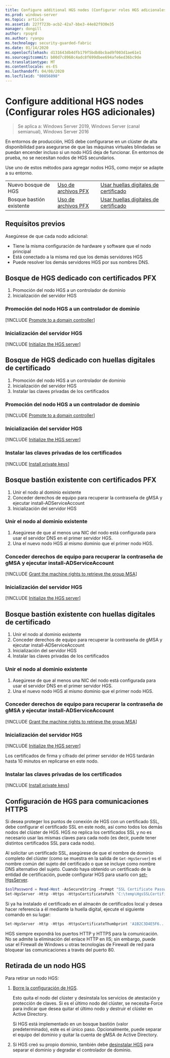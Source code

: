 ```yaml
---
title: Configure additional HGS nodes (Configurar roles HGS adicionales)
ms.prod: windows-server
ms.topic: article
ms.assetid: 227f723b-acb2-42a7-bbe3-44e82f930e35
manager: dongill
author: rpsqrd
ms.author: ryanpu
ms.technology: security-guarded-fabric
ms.date: 01/14/2020
ms.openlocfilehash: d131643db4dfb179f5bdb8bcbad9f003d1ae61e1
ms.sourcegitcommit: b00d7c8968c4adc8f699dbee694afe6ed36bc9de
ms.translationtype: MT
ms.contentlocale: es-ES
ms.lasthandoff: 04/08/2020
ms.locfileid: "80856898"
---
```

# <a name="configure-additional-hgs-nodes"></a>Configure additional HGS nodes (Configurar roles HGS adicionales)

>Se aplica a: Windows Server 2019, Windows Server (canal semianual), Windows Server 2016

En entornos de producción, HGS debe configurarse en un clúster de alta disponibilidad para asegurarse de que las máquinas virtuales blindadas se puedan encender incluso si un nodo HGS deja de funcionar. En entornos de prueba, no se necesitan nodos de HGS secundarios.

Use uno de estos métodos para agregar nodos HGS, como mejor se adapte a su entorno.

|                |                         |                              | 
|----------------|-------------------------|------------------------------|
|Nuevo bosque de HGS  | [Uso de archivos PFX](#dedicated-hgs-forest-with-pfx-certificates) | [Usar huellas digitales de certificado](#dedicated-hgs-forest-with-certificate-thumbprints) |
|Bosque bastión existente |  [Uso de archivos PFX](#existing-bastion-forest-with-pfx-certificates) | [Usar huellas digitales de certificado](#existing-bastion-forest-with-certificate-thumbprints) |

## <a name="prerequisites"></a>Requisitos previos

Asegúrese de que cada nodo adicional: 
- Tiene la misma configuración de hardware y software que el nodo principal 
- Está conectado a la misma red que los demás servidores HGS
- Puede resolver los demás servidores HGS por sus nombres DNS.

## <a name="dedicated-hgs-forest-with-pfx-certificates"></a>Bosque de HGS dedicado con certificados PFX

1. Promoción del nodo HGS a un controlador de dominio
2. Inicialización del servidor HGS

### <a name="promote-the-hgs-node-to-a-domain-controller"></a>Promoción del nodo HGS a un controlador de dominio

[!INCLUDE [Promote to a domain controller](../../../includes/guarded-fabric-promote-domain-controller.md)] 

### <a name="initialize-the-hgs-server"></a>Inicialización del servidor HGS

[!INCLUDE [Initialize the HGS server](../../../includes/guarded-fabric-initialize-hgs-on-the-node.md)] 

## <a name="dedicated-hgs-forest-with-certificate-thumbprints"></a>Bosque de HGS dedicado con huellas digitales de certificado
 
1. Promoción del nodo HGS a un controlador de dominio
2. Inicialización del servidor HGS
3. Instalar las claves privadas de los certificados

### <a name="promote-the-hgs-node-to-a-domain-controller"></a>Promoción del nodo HGS a un controlador de dominio

[!INCLUDE [Promote to a domain controller](../../../includes/guarded-fabric-promote-domain-controller.md)] 

### <a name="initialize-the-hgs-server"></a>Inicialización del servidor HGS

[!INCLUDE [Initialize the HGS server](../../../includes/guarded-fabric-initialize-hgs-on-the-node.md)] 

### <a name="install-the-private-keys-for-the-certificates"></a>Instalar las claves privadas de los certificados

[!INCLUDE [Install private keys](../../../includes/guarded-fabric-install-private-keys.md)]

## <a name="existing-bastion-forest-with-pfx-certificates"></a>Bosque bastión existente con certificados PFX

1. Unir el nodo al dominio existente
2. Conceder derechos de equipo para recuperar la contraseña de gMSA y ejecutar install-ADServiceAccount
3. Inicialización del servidor HGS

### <a name="join-the-node-to-the-existing-domain"></a>Unir el nodo al dominio existente

1. Asegúrese de que al menos una NIC del nodo está configurada para usar el servidor DNS en el primer servidor HGS.
2. Una el nuevo nodo HGS al mismo dominio que el primer nodo HGS. 

### <a name="grant-the-machine-rights-to-retrieve-gmsa-password-and-run-install-adserviceaccount"></a>Conceder derechos de equipo para recuperar la contraseña de gMSA y ejecutar install-ADServiceAccount

[!INCLUDE [Grant the machine rights to retrieve the group MSA](../../../includes/guarded-fabric-grant-machine-rights-to-retrieve-gmsa.md)] 

### <a name="initialize-the-hgs-server"></a>Inicialización del servidor HGS

[!INCLUDE [Initialize the HGS server](../../../includes/guarded-fabric-initialize-hgs-on-the-node.md)] 

## <a name="existing-bastion-forest-with-certificate-thumbprints"></a>Bosque bastión existente con huellas digitales de certificado

1. Unir el nodo al dominio existente
2. Conceder derechos de equipo para recuperar la contraseña de gMSA y ejecutar install-ADServiceAccount
3. Inicialización del servidor HGS
4. Instalar las claves privadas de los certificados

### <a name="join-the-node-to-the-existing-domain"></a>Unir el nodo al dominio existente

1. Asegúrese de que al menos una NIC del nodo está configurada para usar el servidor DNS en el primer servidor HGS.
2. Una el nuevo nodo HGS al mismo dominio que el primer nodo HGS. 

### <a name="grant-the-machine-rights-to-retrieve-gmsa-password-and-run-install-adserviceaccount"></a>Conceder derechos de equipo para recuperar la contraseña de gMSA y ejecutar install-ADServiceAccount

[!INCLUDE [Grant the machine rights to retrieve the group MSA](../../../includes/guarded-fabric-grant-machine-rights-to-retrieve-gmsa.md)] 

### <a name="initialize-the-hgs-server"></a>Inicialización del servidor HGS

[!INCLUDE [Initialize the HGS server](../../../includes/guarded-fabric-initialize-hgs-on-the-node.md)] 

Los certificados de firma y cifrado del primer servidor de HGS tardarán hasta 10 minutos en replicarse en este nodo.

### <a name="install-the-private-keys-for-the-certificates"></a>Instalar las claves privadas de los certificados

[!INCLUDE [Install private keys](../../../includes/guarded-fabric-install-private-keys.md)]

## <a name="configure-hgs-for-https-communications"></a>Configuración de HGS para comunicaciones HTTPS

Si desea proteger los puntos de conexión de HGS con un certificado SSL, debe configurar el certificado SSL en este nodo, así como todos los demás nodos del clúster de HGS.
HGS *no* replica los certificados SSL y no es necesario usar las mismas claves para cada nodo (es decir, puede tener distintos certificados SSL para cada nodo).

Al solicitar un certificado SSL, asegúrese de que el nombre de dominio completo del clúster (como se muestra en la salida de `Get-HgsServer`) es el nombre común del sujeto del certificado o que se incluye como nombre DNS alternativo del sujeto.
Cuando haya obtenido un certificado de la entidad de certificación, puede configurar HGS para usarlo con [set-HgsServer](https://technet.microsoft.com/itpro/powershell/windows/hgsserver/set-hgsserver).

```powershell
$sslPassword = Read-Host -AsSecureString -Prompt "SSL Certificate Password"
Set-HgsServer -Http -Https -HttpsCertificatePath 'C:\temp\HgsSSLCertificate.pfx' -HttpsCertificatePassword $sslPassword
```

Si ya ha instalado el certificado en el almacén de certificados local y desea hacer referencia a él mediante la huella digital, ejecute el siguiente comando en su lugar:

```powershell
Set-HgsServer -Http -Https -HttpsCertificateThumbprint 'A1B2C3D4E5F6...'
```

HGS siempre expondrá los puertos HTTP y HTTPS para la comunicación.
No se admite la eliminación del enlace HTTP en IIS; sin embargo, puede usar el Firewall de Windows u otras tecnologías de Firewall de red para bloquear las comunicaciones a través del puerto 80.

## <a name="decommission-an-hgs-node"></a>Retirada de un nodo HGS

Para retirar un nodo HGS:

1. [Borre la configuración de HGS](guarded-fabric-manage-hgs.md#clearing-the-hgs-configuration).

   Esto quita el nodo del clúster y desinstala los servicios de atestación y protección de claves. 
   Si es el último nodo del clúster, se necesita-Force para indicar que desea quitar el último nodo y destruir el clúster en Active Directory. 

   Si HGS está implementado en un bosque bastión (valor predeterminado), este es el único paso. 
   Opcionalmente, puede separar el equipo del dominio y quitar la cuenta de gMSA de Active Directory.

2. Si HGS creó su propio dominio, también debe [desinstalar HGS](guarded-fabric-manage-hgs.md#clearing-the-hgs-configuration) para separar el dominio y degradar el controlador de dominio.
